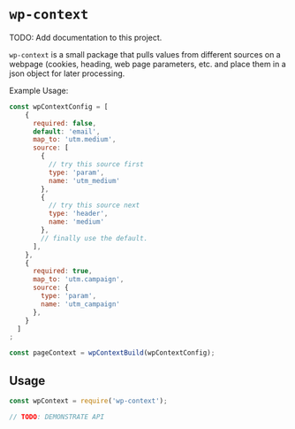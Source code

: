 # `wp-context`

TODO: Add documentation to this project.

`wp-context` is a small package that pulls values from different sources on a webpage (cookies, heading, web page parameters, etc. and place them in a json object for later processing.

Example Usage:

```javascript
const wpContextConfig = [
    {
      required: false,
      default: 'email',
      map_to: 'utm.medium',
      source: [
        {
          // try this source first
          type: 'param',
          name: 'utm_medium'
        },
        {
          // try this source next
          type: 'header',
          name: 'medium'
        },
        // finally use the default.
      ],
    },
    {
      required: true,
      map_to: 'utm.campaign',
      source: {
        type: 'param',
        name: 'utm_campaign'
      },
    }
  ]
;

const pageContext = wpContextBuild(wpContextConfig);

```

## Usage

```javascript
const wpContext = require('wp-context');

// TODO: DEMONSTRATE API
```
